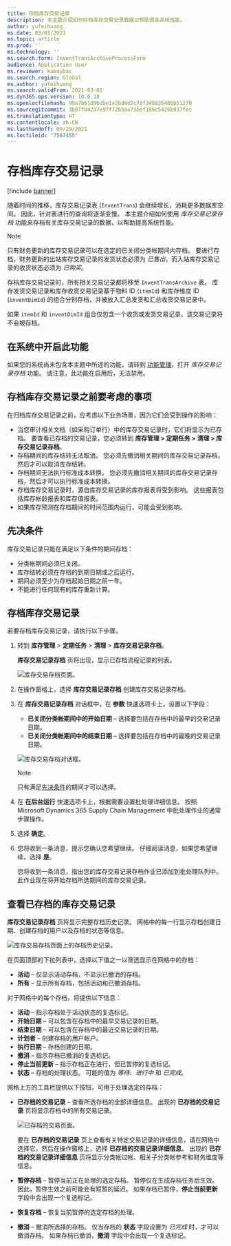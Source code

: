 ```yaml
---
title: 存档库存交易记录
description: 本主题介绍如何存档库存交易记录数据以帮助提高系统性能。
author: yufeihuang
ms.date: 03/01/2021
ms.topic: article
ms.prod: ''
ms.technology: ''
ms.search.form: InventTransArchiveProcessForm
audience: Application User
ms.reviewer: kamaybac
ms.search.region: Global
ms.author: yufeihuang
ms.search.validFrom: 2021-03-01
ms.dyn365.ops.version: 10.0.18
ms.openlocfilehash: 99a7b61d9bd5e1e2bd8d2c7df34882646bb51270
ms.sourcegitcommit: 3b87f042a7e97f72b5aa73bef186c5426b937fec
ms.translationtype: HT
ms.contentlocale: zh-CN
ms.lasthandoff: 09/29/2021
ms.locfileid: "7567455"
---
```

# <a name="archive-inventory-transactions"></a>存档库存交易记录

[!include [banner](../../includes/banner.md)]

随着时间的推移，库存交易记录表 (`InventTrans`) 会继续增长，消耗更多数据库空间。 因此，针对表进行的查询将逐渐变慢。 本主题介绍如何使用 *库存交易记录存档* 功能来存档有关库存交易记录的数据，以帮助提高系统性能。

> [!NOTE]
> 只有财务更新的库存交易记录可以在选定的已关闭分类帐期间内存档。 要进行存档，财务更新的出站库存交易记录的发货状态必须为 *已售出*，而入站库存交易记录的收货状态必须为 *已购买*。

存档库存交易记录时，所有相关交易记录都将移至 `InventTransArchive` 表。 库存发货交易记录和库存收货交易记录基于物料 ID (`itemId`) 和库存维度 ID (`inventDimId`) 的组合分别存档，并被放入汇总发货和汇总收货交易记录中。

如果 `itemId` 和 `inventDimId` 组合仅包含一个收货或发货交易记录，该交易记录将不会被存档。

## <a name="turn-on-the-feature-in-your-system"></a>在系统中开启此功能

如果您的系统尚未包含本主题中所述的功能，请转到 [功能管理](../../fin-ops-core/fin-ops/get-started/feature-management/feature-management-overview.md)，打开 *库存交易记录存档* 功能。 请注意，此功能在启用后，无法禁用。

## <a name="things-to-consider-before-you-archive-inventory-transactions"></a>存档库存交易记录之前要考虑的事项

在归档库存交易记录之前，应考虑以下业务场景，因为它们会受到操作的影响：

- 当您审计相关文档（如采购订单行）中的库存交易记录时，它们将显示为已存档。 要查看已存档的交易记录，您必须转到 **库存管理 \> 定期任务 \> 清理 \> 库存交易记录存档**。
- 存档期间的库存结转无法取消。 您必须先撤消相关期间的库存交易记录存档，然后才可以取消库存结转。
- 存档期间无法执行标准成本转换。 您必须先撤消相关期间的库存交易记录存档，然后才可以执行标准成本转换。
- 存档库存交易记录时，源自库存交易记录的库存报表将受到影响。 这些报表包括库存帐龄报表和库存值报表。
- 如果库存预测在存档期间的时间范围内运行，可能会受到影响。

## <a name="prerequisites"></a>先决条件

库存交易记录只能在满足以下条件的期间存档：

- 分类帐期间必须已关闭。
- 库存结转必须在存档的到期日期或之后运行。
- 期间必须至少为存档起始日期之前一年。
- 不能进行任何现有的库存重新计算。

## <a name="archive-inventory-transactions"></a>存档库存交易记录

若要存档库存交易记录，请执行以下步骤。

1. 转到 **库存管理** \> **定期任务** \> **清理** \> **库存交易记录存档**。

    **库存交易记录存档** 页将出现，显示已存档流程记录的列表。

    ![库存交易存档页面。](media/archive-inventory-empty.png "库存交易记录存档页")

1. 在操作窗格上，选择 **库存交易记录存档** 创建库存交易记录存档。
1. 在 **库存交易记录存档** 对话框中，在 **参数** 快速选项卡上，设置以下字段：

    - **已关闭分类帐期间中的开始日期** – 选择要包括在存档中的最早的交易记录日期。
    - **已关闭分类帐期间中的结束日期** – 选择要包括在存档中的最晚的交易记录日期。

    ![库存交易存档对话框。](media/archive-inventory-dates.png "库存交易记录存档对话框")

    > [!NOTE]
    > 只有满足[先决条件](#prerequisites)的期间才可以选择。

1. 在 **在后台运行** 快速选项卡上，根据需要设置批处理详细信息。 按照 Microsoft Dynamics 365 Supply Chain Management 中批处理作业的通常步骤操作。
1. 选择 **确定**。
1. 您将收到一条消息，提示您确认您希望继续。 仔细阅读消息，如果您希望继续，选择 **是**。

    您将收到一条消息，指出您的库存交易记录存档作业已添加到批处理队列中。 此作业现在将开始存档所选期间的库存交易记录。

## <a name="view-archived-inventory-transactions"></a>查看已存档的库存交易记录

**库存交易记录存档** 页将显示完整存档历史记录。 网格中的每一行显示存档创建日期、创建存档的用户以及存档的状态等信息。

![库存交易存档页面上的存档历史记录。](media/archive-inventory-full.png "库存交易记录存档页上的存档历史记录")

在页面顶部的下拉列表中，选择以下值之一以筛选显示在网格中的存档：

- **活动** – 仅显示活动存档，不显示已撤消的存档。
- **所有** – 显示所有存档，包括活动和已撤消存档。

对于网格中的每个存档，将提供以下信息：

- **活动** – 指示存档处于活动状态的复选标记。
- **开始日期** – 可以包含在存档中的最早交易记录的日期。
- **结束日期** – 可以包含在存档中的最近交易记录的日期。
- **计划者** – 创建存档的用户帐户。
- **执行日期** – 存档创建的日期。
- **撤消** – 指示存档已撤消的复选标记。
- **停止当前更新** – 指示存档正在进行，但已暂停的复选标记。
- **状态** – 存档的处理状态。 可能的值为 *等待*、*进行中* 和 *已完成*。

网格上方的工具栏提供以下按钮，可用于处理选定的存档：

- **已存档的交易记录** – 查看所选存档的全部详细信息。 出现的 **已存档的交易记录** 页将显示存档中的所有交易记录。

    ![已存档的交易页面。](media/archive-inventory-transactions.png "已存档的交易记录页")

    要在 **已存档的交易记录** 页上查看有关特定交易记录的详细信息，请在网格中选择它，然后在操作窗格上，选择 **已存档的交易记录详细信息**。 出现的 **已存档的交易记录详细信息** 页将显示分类帐过帐、相关子分类帐参考和财务维度等信息。

- **暂停存档** – 暂停当前正在处理的选定存档。 暂停仅在生成存档任务后生效。 因此，暂停生效之前可能会有短暂的延迟。 如果存档已暂停，**停止当前更新** 字段中会出现一个复选标记。
- **恢复存档** – 恢复当前暂停的选定存档的处理。
- **撤消** – 撤消所选择的存档。 仅当存档的 **状态** 字段设置为 *已完成* 时，才可以撤消存档。 如果存档已撤消，**撤消** 字段中会出现一个复选标记。
